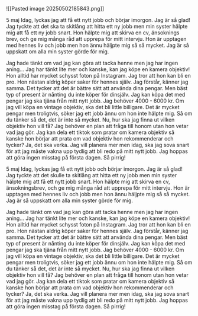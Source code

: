 ![[Pasted image 20250502185843.png]]

5 maj 
Idag, lyckas jag att få ett nytt jobb och börjar imorgon. Jag är så glad! Jag tyckte att det ska ta skitlång att hitta ett ny jobb men min syster hälpte mig att få ett ny jobb snart. Hon hälpte mig att skirva en cv, änsoknings brev, och ge mig många råd att upprepa för mitt intervju. Hon är upptagen med hennes liv och jobb men hon ännu häljpte mig så så mycket. Jag är så uppskatt om alla min syster görde för mig. 

Jag hade tänkt om vad jag kan göra att tacka henne men jag har ingen aning... Jag har tänkt lite mer och kanske, kan jag köpe en kamera objektiv! Hon alltid har mycket schysst foton på Instagram. Jag tror att hon kan bli en pro. Hon nästan aldrig köper saker för hennes själv. Jag förstår, känner jag samma. Det tycker att det är bättre sätt att använda dina pengar. Men bäst typ of present är nånting du inte köper för dinsjälv. Jag kan köpa det med pengar jag ska tjäna från mitt nytt jobb. Jag behöver 4000 - 6000 kr. Om jag vill köpa en vintage objektiv, ska det bli little billigare. Det är mycket pengar men troligtvis, söker jag ett jobb ännu om hon inte hälpte mig. Så om du tänker så det, det är inte så mycket. Nu, hur ska jag finna ut vilken objektiv hon vill få? Jag behöver en plan att fråga till honom utan hon vetar vad jag gör. 
Jag kan dela ett tiktok som pratar om kamera objektiv så kanske hon börjar att prata om vad objektiv hon rekommenderar och tycker? Ja, det ska verka. Jag vill planera mer men idag, ska jag sova snart för att jag måste vakna upp tydlig att bli redo på mitt nytt jobb. Jag hoppas att göra ingen misstag på första dagen. Så pirrig!


5 maj 
Idag, lyckas jag få ett nytt jobb och börjar imorgon. Jag är så glad! Jag tyckte att det skulle ta skitlång att hitta ett ny jobb men min syster hälpte mig att få ett nytt jobb snart. Hon hälpte mig att skirva en cv, änsokningsbrev, och ge mig många råd att upprepa för mitt intervju. Hon är upptagen med hennes liv och jobb men hon ännu häljpte mig så så mycket. Jag är så uppskatt om alla min syster görde för mig. 

Jag hade tänkt om vad jag kan göra att tacka henne men jag har ingen aning... Jag har tänkt lite mer och kanske, kan jag köpe en kamera objektiv! Hon alltid har mycket schysst foton på Instagram. Jag tror att hon kan bli en pro. Hon nästan aldrig köper saker för hennes själv. Jag förstår, känner jag samma. Det tycker att det är bättre sätt att använda dina pengar. Men bäst typ of present är nånting du inte köper för dinsjälv. Jag kan köpa det med pengar jag ska tjäna från mitt nytt jobb. Jag behöver 4000 - 6000 kr. Om jag vill köpa en vintage objektiv, ska det bli little billigare. Det är mycket pengar men troligtvis, söker jag ett jobb ännu om hon inte hälpte mig. Så om du tänker så det, det är inte så mycket. Nu, hur ska jag finna ut vilken objektiv hon vill få? Jag behöver en plan att fråga till honom utan hon vetar vad jag gör. 
Jag kan dela ett tiktok som pratar om kamera objektiv så kanske hon börjar att prata om vad objektiv hon rekommenderar och tycker? Ja, det ska verka. Jag vill planera mer men idag, ska jag sova snart för att jag måste vakna upp tydlig att bli redo på mitt nytt jobb. Jag hoppas att göra ingen misstag på första dagen. Så pirrig!